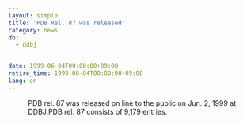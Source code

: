 ```yaml
---
layout: simple
title: 'PDB Rel. 87 was released'
category: news
db:
  - ddbj


date: 1999-06-04T00:00:00+09:00
retire_time: 1999-06-04T00:00:00+09:00
lang: en
---
```


<dd>PDB rel. 87 was released on line to the public on Jun. 2, 1999 at DDBJ.PDB rel. 87 consists of 9,179 entries.</dd>
